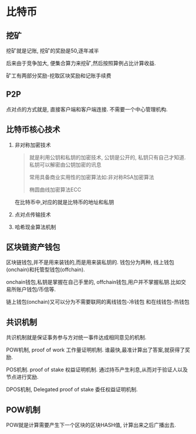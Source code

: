 # 比特币

## 挖矿

挖矿就是记账, 挖矿的奖励是50,逐年减半

后来由于竞争加大, 便集合算力来挖矿,然后按照算例占比计算收益. 

矿工有两部分奖励-挖取区块奖励和记账手续费

## P2P

点对点的方式就是, 直接客户端和客户端连接. 不需要一个中心管理机构.

## 比特币核心技术

1. 非对称加密技术  

   > 就是利用公钥和私钥的加密技术, 公钥是公开的, 私钥只有自己才知道. 私钥可以解密由公钥加密的讯息
   >
   > 常用具备商业实用性的加密算法如:非对称RSA加密算法
   >
   > 椭圆曲线加密算法ECC

   在比特币中,对应的就是比特币的地址和私钥

2. 点对点传输技术

   

3. 哈希现金算法机制

   

## 区块链资产钱包

区块链钱包,并不是用来装钱的,而是用来装私钥的. 钱包分为两种, 线上钱包(onchain)和托管型钱包(offchain). 

onchain钱包,私钥是掌握在自己手里的, offchain钱包,用户并不掌握私钥.比如交易所账户钱包/币信等.

链上钱包(onchain)又可以分为不需要联网的离线钱包-冷钱包  和在线钱包-热钱包



## 共识机制

共识机制就是保证事务参与方对统一事件达成相同意见的机制.

POW机制, proof of work 工作量证明机制. 谁最快,最准计算出了答案,就获得了奖励.  

POS机制. proof of stake 权益证明机制. 通过持币产生利息,从而对于验证人以及节点进行奖励. 

DPOS机制, Delegated proof of stake  委任权益证明机制.



## POW机制

POW就是计算需要产生下一个区块的区块HASH值, 计算出来之后广播出去.